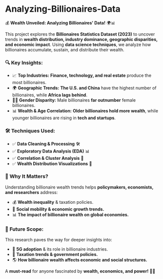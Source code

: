 # Analyzing-Billionaires-Data
💰 **Wealth Unveiled: Analyzing Billionaires' Data!** 🌍📊  

This project explores the **Billionaires Statistics Dataset (2023)** to uncover trends in **wealth distribution, industry dominance, geographic disparities, and economic impact**. Using **data science techniques**, we analyze how billionaires accumulate, sustain, and distribute their wealth.  

### 🔍 **Key Insights:**  
- 📈 **Top Industries:** **Finance, technology, and real estate** produce the most billionaires.  
- 🌍 **Geographic Trends:** **The U.S. and China** have the highest number of billionaires, while **Africa lags behind**.  
- 👨‍💼 **Gender Disparity:** Male billionaires **far outnumber** female billionaires.  
- 📊 **Wealth & Age Correlation:** **Older billionaires hold more wealth**, while younger billionaires are rising in **tech and startups**.  

### 🛠️ **Techniques Used:**  
- ✅ **Data Cleaning & Processing** 🛠️  
- ✅ **Exploratory Data Analysis (EDA)** 📊  
- ✅ **Correlation & Cluster Analysis** 🔗  
- ✅ **Wealth Distribution Visualizations** 🎨  

### 🚀 **Why It Matters?**  
Understanding billionaire wealth trends helps **policymakers, economists, and researchers** address:  
- 💰 **Wealth inequality** & taxation policies.  
- 📜 **Social mobility & economic growth trends.**  
- 📊 **The impact of billionaire wealth on global economies.**  

### 🔮 **Future Scope:**  
This research paves the way for deeper insights into:  
- 📡 **5G adoption** & its role in billionaire industries.  
- 💸 **Taxation trends & government policies.**  
- 🌎 **How billionaire wealth affects economic and social structures.**  

A **must-read** for anyone fascinated by **wealth, economics, and power!** 💸✨
